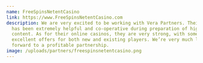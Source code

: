 ```yaml
---
name: FreeSpinsNetentCasino
link: https://www.FreeSpinsNetentCasino.com
description: We are very excited to be working with Vera Partners. Their team
  has been extremely helpful and co-operative during preparation of high quality
  content. As for their online casinos, they are very strong, with some
  excellent offers for both new and existing players. We’re very much looking
  forward to a profitable partnership.
image: /uploads/partners/freespinsnetentcasino.png
---
```

